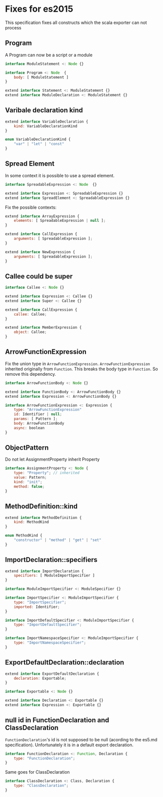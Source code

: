 # Fixes for es2015

This specification fixes all constructs which the scala exporter can not process


## Program

A Program can now be a script or a module

```js
interface ModuleStatement <: Node {}

interface Program <: Node  {
    body: [ ModuleStatement ]
}

extend interface Statement <: ModuleStatement {}
extend interface ModuleDeclaration <: ModuleStatement {}
```


## Varibale declaration kind

```js
extend interface VariableDeclaration {
    kind: VariableDeclarationKind
}

enum VariableDeclarationKind {
    "var" | "let" | "const"    
}
```


## Spread Element

In some context it is possible to use a spread element.

```js
interface SpreadableExpression <: Node  {}

extend interface Expression <: SpreadableExpression {}
extend interface SpreadElement <: SpreadableExpression {}
```

Fix the possible contexts:

```js
extend interface ArrayExpression {
    elements: [ SpreadableExpression | null ];
}

extend interface CallExpression {
    arguments: [ SpreadableExpression ];
}

extend interface NewExpression {
    arguments: [ SpreadableExpression ];
}
```

## Callee could be super

```js
interface Callee <: Node {}

extend interface Expression <: Callee {}
extend interface Super <: Callee {}

extend interface CallExpression {
    callee: Callee;
}

extend interface MemberExpression {
    object: Callee;
}

```

## ArrowFunctionExpression

Fix the union type in `ArrowFunctionExpression`. `ArrowFunctionExpression` inherited originally from `Function`. This breaks the body type in `Function`. So remove this dependency.

```js
interface ArrowFunctionBody <: Node {}

extend interface FunctionBody <: ArrowFunctionBody {}
extend interface Expression <: ArrowFunctionBody {}

interface ArrowFunctionExpression <: Expression {
    type: "ArrowFunctionExpression"
    id: Identifier | null;
    params: [ Pattern ];
    body: ArrowFunctionBody
    async: boolean
}
```

## ObjectPattern

Do not let AssignmentProperty inherit Property

```js
interface AssignmentProperty <: Node {
    type: "Property"; // inherited
    value: Pattern;
    kind: "init";
    method: false;
}
```

## MethodDefinition::kind

```js
extend interface MethodDefinition {
    kind: MethodKind
}

enum MethodKind {
    "constructor" | "method" | "get" | "set"
}
```


## ImportDeclaration::specifiers

```js
extend interface ImportDeclaration {
    specifiers: [ ModuleImportSpecifier ]
}

interface ModuleImportSpecifier <: ModuleSpecifier {}

interface ImportSpecifier <: ModuleImportSpecifier {
    type: "ImportSpecifier";
    imported: Identifier;
}

interface ImportDefaultSpecifier <: ModuleImportSpecifier {
    type: "ImportDefaultSpecifier";
}

interface ImportNamespaceSpecifier <: ModuleImportSpecifier {
    type: "ImportNamespaceSpecifier";
}
```

## ExportDefaultDeclaration::declaration

```js
extend interface ExportDefaultDeclaration {
    declaration: Exportable;
}

interface Exportable <: Node {}

extend interface Declaration <: Exportable {}
extend interface Expression <: Exportable {}
```

## null id in FunctionDeclaration and ClassDeclaration

`FunctionDeclaration`'s id is not supposed to be null (acording to the es5.md specification).
Unfortunately it is in a default export declaration.

```js
interface FunctionDeclaration <: Function, Declaration {
    type: "FunctionDeclaration";
}
```

Same goes for ClassDeclaration

```js
interface ClassDeclaration <: Class, Declaration {
    type: "ClassDeclaration";
}
```

##